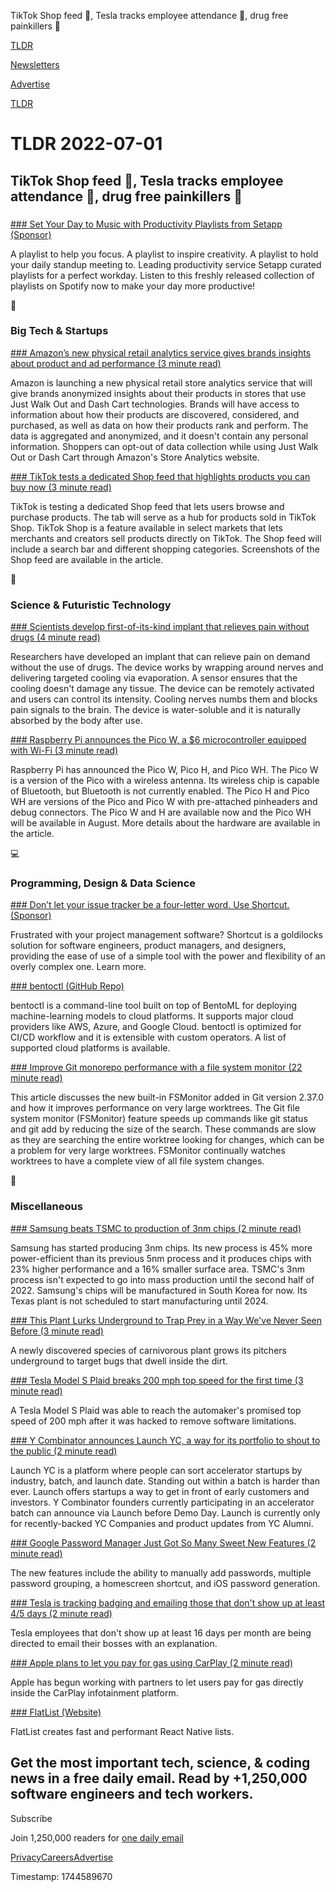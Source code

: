 TikTok Shop feed 📱, Tesla tracks employee attendance 🚗, drug free painkillers 💊

[TLDR](/)

[Newsletters](/newsletters)

[Advertise](https://advertise.tldr.tech/)

[TLDR](/)

# TLDR 2022-07-01

## TikTok Shop feed 📱, Tesla tracks employee attendance 🚗, drug free painkillers 💊

### 

[### Set Your Day to Music with Productivity Playlists from Setapp (Sponsor)](https://stpp.co/3qejb7y)

A playlist to help you focus. A playlist to inspire creativity. A playlist to hold your daily standup meeting to. Leading productivity service Setapp curated playlists for a perfect workday. Listen to this freshly released collection of playlists on Spotify now to make your day more productive!

📱

### Big Tech & Startups

[### Amazon’s new physical retail analytics service gives brands insights about product and ad performance (3 minute read)](https://techcrunch.com/2022/06/29/amazons-physical-retail-analytics-service-gives-brands-shopper-data-ad-product-performance/?utm_source=tldrnewsletter)

Amazon is launching a new physical retail store analytics service that will give brands anonymized insights about their products in stores that use Just Walk Out and Dash Cart technologies. Brands will have access to information about how their products are discovered, considered, and purchased, as well as data on how their products rank and perform. The data is aggregated and anonymized, and it doesn't contain any personal information. Shoppers can opt-out of data collection while using Just Walk Out or Dash Cart through Amazon's Store Analytics website.

[### TikTok tests a dedicated Shop feed that highlights products you can buy now (3 minute read)](https://techcrunch.com/2022/06/30/tiktok-dedicated-shop-feed-that-highlights-products-buy-now/?utm_source=tldrnewsletter)

TikTok is testing a dedicated Shop feed that lets users browse and purchase products. The tab will serve as a hub for products sold in TikTok Shop. TikTok Shop is a feature available in select markets that lets merchants and creators sell products directly on TikTok. The Shop feed will include a search bar and different shopping categories. Screenshots of the Shop feed are available in the article.

🚀

### Science & Futuristic Technology

[### Scientists develop first-of-its-kind implant that relieves pain without drugs (4 minute read)](https://interestingengineering.com/first-of-its-kind-implant-pain-drugs?utm_source=rss&amp;utm_medium=article&amp;utm_content=30062022?utm_source=tldrnewsletter)

Researchers have developed an implant that can relieve pain on demand without the use of drugs. The device works by wrapping around nerves and delivering targeted cooling via evaporation. A sensor ensures that the cooling doesn't damage any tissue. The device can be remotely activated and users can control its intensity. Cooling nerves numbs them and blocks pain signals to the brain. The device is water-soluble and it is naturally absorbed by the body after use.

[### Raspberry Pi announces the Pico W, a $6 microcontroller equipped with Wi-Fi (3 minute read)](https://www.theverge.com/2022/6/30/23189994/raspberry-pi-pico-w-wi-fi-microcontroller-6?scrolla=5eb6d68b7fedc32c19ef33b4?utm_source=tldrnewsletter)

Raspberry Pi has announced the Pico W, Pico H, and Pico WH. The Pico W is a version of the Pico with a wireless antenna. Its wireless chip is capable of Bluetooth, but Bluetooth is not currently enabled. The Pico H and Pico WH are versions of the Pico and Pico W with pre-attached pinheaders and debug connectors. The Pico W and H are available now and the Pico WH will be available in August. More details about the hardware are available in the article.

💻

### Programming, Design & Data Science

[### Don’t let your issue tracker be a four-letter word. Use Shortcut. (Sponsor)](https://shortcut.com/?utm_source=tldr&amp;utm_medium=spon_nl&amp;utm_campaign=prospecting&amp;utm_content=goldilocks)

Frustrated with your project management software? Shortcut is a goldilocks solution for software engineers, product managers, and designers, providing the ease of use of a simple tool with the power and flexibility of an overly complex one. Learn more.

[### bentoctl (GitHub Repo)](https://github.com/bentoml/bentoctl?utm_source=tldrnewsletter)

bentoctl is a command-line tool built on top of BentoML for deploying machine-learning models to cloud platforms. It supports major cloud providers like AWS, Azure, and Google Cloud. bentoctl is optimized for CI/CD workflow and it is extensible with custom operators. A list of supported cloud platforms is available.

[### Improve Git monorepo performance with a file system monitor (22 minute read)](https://github.blog/2022-06-29-improve-git-monorepo-performance-with-a-file-system-monitor/?utm_source=tldrnewsletter)

This article discusses the new built-in FSMonitor added in Git version 2.37.0 and how it improves performance on very large worktrees. The Git file system monitor (FSMonitor) feature speeds up commands like git status and git add by reducing the size of the search. These commands are slow as they are searching the entire worktree looking for changes, which can be a problem for very large worktrees. FSMonitor continually watches worktrees to have a complete view of all file system changes.

🎁

### Miscellaneous

[### Samsung beats TSMC to production of 3nm chips (2 minute read)](https://www.theverge.com/2022/6/30/23189362/samsung-3nm-chips?utm_source=tldrnewsletter)

Samsung has started producing 3nm chips. Its new process is 45% more power-efficient than its previous 5nm process and it produces chips with 23% higher performance and a 16% smaller surface area. TSMC's 3nm process isn't expected to go into mass production until the second half of 2022. Samsung's chips will be manufactured in South Korea for now. Its Texas plant is not scheduled to start manufacturing until 2024.

[### This Plant Lurks Underground to Trap Prey in a Way We've Never Seen Before (3 minute read)](https://www.sciencealert.com/this-plant-lurks-underground-to-trap-prey-in-a-way-we-ve-never-seen-before?utm_source=tldrnewsletter)

A newly discovered species of carnivorous plant grows its pitchers underground to target bugs that dwell inside the dirt.

[### Tesla Model S Plaid breaks 200 mph top speed for the first time (3 minute read)](https://electrek.co/2022/06/30/tesla-model-s-plaid-breaks-200-mph-top-speed/?utm_source=tldrnewsletter)

A Tesla Model S Plaid was able to reach the automaker's promised top speed of 200 mph after it was hacked to remove software limitations.

[### Y Combinator announces Launch YC, a way for its portfolio to shout to the public (2 minute read)](https://techcrunch.com/2022/06/29/y-combinator-announces-launch-yc-a-way-for-its-portfolio-to-shout-to-the-public/?utm_source=tldrnewsletter)

Launch YC is a platform where people can sort accelerator startups by industry, batch, and launch date. Standing out within a batch is harder than ever. Launch offers startups a way to get in front of early customers and investors. Y Combinator founders currently participating in an accelerator batch can announce via Launch before Demo Day. Launch is currently only for recently-backed YC Companies and product updates from YC Alumni.

[### Google Password Manager Just Got So Many Sweet New Features (2 minute read)](https://www.droid-life.com/2022/06/30/google-password-manager-just-got-so-many-sweet-new-features/?utm_source=tldrnewsletter)

The new features include the ability to manually add passwords, multiple password grouping, a homescreen shortcut, and iOS password generation.

[### Tesla is tracking badging and emailing those that don't show up at least 4/5 days (2 minute read)](https://www.teamblind.com/post/tesla-is-tracking-badging-and-emailing-those-that-dont-show-up-at-least-45-days-qw3uzox4?utm_source=tldrnewsletter)

Tesla employees that don't show up at least 16 days per month are being directed to email their bosses with an explanation.

[### Apple plans to let you pay for gas using CarPlay (2 minute read)](https://www.engadget.com/apple-reveals-plans-to-allow-users-to-pay-for-gas-directly-in-carplay-161550082.html?utm_source=tldrnewsletter)

Apple has begun working with partners to let users pay for gas directly inside the CarPlay infotainment platform.

[### FlatList (Website)](https://shopify.github.io/flash-list/?utm_source=tldrnewsletter)

FlatList creates fast and performant React Native lists.

## Get the most important tech, science, & coding news in a free daily email. Read by +1,250,000 software engineers and tech workers.

Subscribe

Join 1,250,000 readers for [one daily email](/api/latest/tech)

[Privacy](/privacy)[Careers](https://jobs.ashbyhq.com/tldr.tech)[Advertise](/tech/advertise)

Timestamp: 1744589670